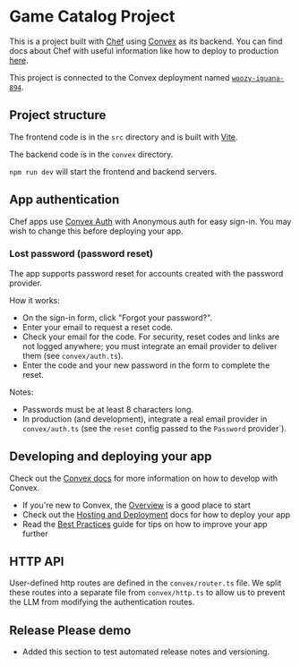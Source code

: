 # Game Catalog Project
  
This is a project built with [Chef](https://chef.convex.dev) using [Convex](https://convex.dev) as its backend.
You can find docs about Chef with useful information like how to deploy to production [here](https://docs.convex.dev/chef).
  
This project is connected to the Convex deployment named [`woozy-iguana-894`](https://dashboard.convex.dev/d/woozy-iguana-894).
  
## Project structure
  
The frontend code is in the `src` directory and is built with [Vite](https://vitejs.dev/).
  
The backend code is in the `convex` directory.
  
`npm run dev` will start the frontend and backend servers.

## App authentication

Chef apps use [Convex Auth](https://auth.convex.dev/) with Anonymous auth for easy sign-in. You may wish to change this before deploying your app.

### Lost password (password reset)

The app supports password reset for accounts created with the password provider.

How it works:
- On the sign-in form, click "Forgot your password?".
- Enter your email to request a reset code.
- Check your email for the code. For security, reset codes and links are not logged anywhere; you must integrate an email provider to deliver them (see `convex/auth.ts`).
- Enter the code and your new password in the form to complete the reset.

Notes:
- Passwords must be at least 8 characters long.
- In production (and development), integrate a real email provider in `convex/auth.ts` (see the `reset` config passed to the `Password` provider`).

## Developing and deploying your app

Check out the [Convex docs](https://docs.convex.dev/) for more information on how to develop with Convex.
* If you're new to Convex, the [Overview](https://docs.convex.dev/understanding/) is a good place to start
* Check out the [Hosting and Deployment](https://docs.convex.dev/production/) docs for how to deploy your app
* Read the [Best Practices](https://docs.convex.dev/understanding/best-practices/) guide for tips on how to improve your app further

## HTTP API

User-defined http routes are defined in the `convex/router.ts` file. We split these routes into a separate file from `convex/http.ts` to allow us to prevent the LLM from modifying the authentication routes.


## Release Please demo

- Added this section to test automated release notes and versioning.

